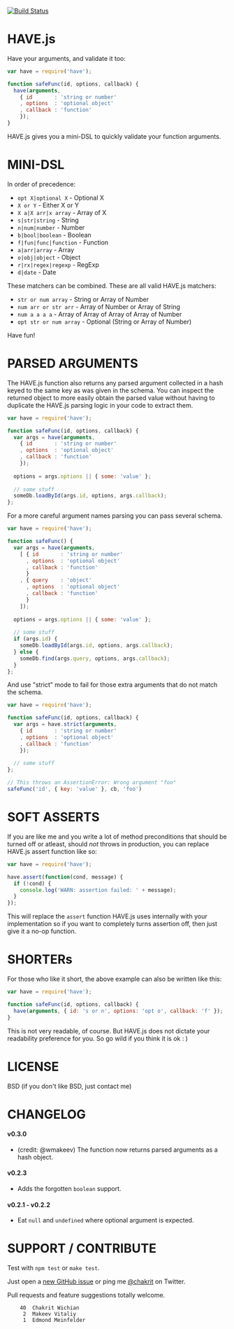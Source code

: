 
[![Build Status](https://travis-ci.org/chakrit/have.png?branch=master)](https://travis-ci.org/chakrit/have)

# HAVE.js

Have your arguments, and validate it too:

```js
var have = require('have');

function safeFunc(id, options, callback) {
  have(arguments,
    { id       : 'string or number'
    , options  : 'optional object'
    , callback : 'function'
    });
}
```

HAVE.js gives you a mini-DSL to quickly validate your function arguments.

# MINI-DSL

In order of precedence:

* `opt X|optional X` - Optional X
* `X or Y` - Either X or Y
* `X a|X arr|x array` - Array of X
* `s|str|string` - String
* `n|num|number` - Number
* `b|bool|boolean` - Boolean
* `f|fun|func|function` - Function
* `a|arr|array` - Array
* `o|obj|object` - Object
* `r|rx|regex|regexp` - RegExp
* `d|date` - Date

These matchers can be combined. These are all valid HAVE.js matchers:

* `str or num array` - String or Array of Number
* `num arr or str arr` - Array of Number or Array of String
* `num a a a a` - Array of Array of Array of Array of Number
* `opt str or num array` - Optional (String or Array of Number)

Have fun!

# PARSED ARGUMENTS

The HAVE.js function also returns any parsed argument collected in a hash keyed to the
same key as was given in the schema. You can inspect the returned object to more easily
obtain the parsed value without having to duplicate the HAVE.js parsing logic in your code
to extract them.

```js
var have = require('have');

function safeFunc(id, options, callback) {
  var args = have(arguments,
    { id       : 'string or number'
    , options  : 'optional object'
    , callback : 'function'
    });
  
  options = args.options || { some: 'value' };
  
  // some stuff
  someDb.loadById(args.id, options, args.callback);
};
```

For a more careful argument names parsing you can pass several schema.

```js
var have = require('have');

function safeFunc() {
  var args = have(arguments,
    [ { id       : 'string or number'
      , options  : 'optional object'
      , callback : 'function'
      }
    , { query    : 'object'
      , options  : 'optional object'
      , callback : 'function'
      }
    ]);
  
  options = args.options || { some: 'value' };
  
  // some stuff
  if (args.id) {
    someDb.loadById(args.id, options, args.callback);
  } else {
    someDb.find(args.query, options, args.callback);    
  }
};
```

And use "strict" mode to fail for those extra arguments that do not match the schema.

```js
var have = require('have');

function safeFunc(id, options, callback) {
  var args = have.strict(arguments,
    { id       : 'string or number'
    , options  : 'optional object'
    , callback : 'function'
    });
  
  // some stuff
};

// This throws an AssertionError: Wrong argument "foo"
safeFunc('id', { key: 'value' }, cb, 'foo') 
```

# SOFT ASSERTS

If you are like me and you write a lot of method preconditions that should be turned off
or atleast, should *not* throws in production, you can replace HAVE.js assert function
like so:

```js
var have = require('have');

have.assert(function(cond, message) {
  if (!cond) {
    console.log('WARN: assertion failed: ' + message);
  }
});
```

This will replace the `assert` function HAVE.js uses internally with your implementation
so if you want to completely turns assertion off, then just give it a no-op function.

# SHORTERs

For those who like it short, the above example can also be written like this:

```js
var have = require('have');

function safeFunc(id, options, callback) {
  have(arguments, { id: 's or n', options: 'opt o', callback: 'f' });
}
```

This is not very readable, of course. But HAVE.js does not dictate your readability
preference for you. So go wild if you think it is ok : )

# LICENSE

BSD (if you don't like BSD, just contact me)

# CHANGELOG

#### v0.3.0

* (credit: @wmakeev) The function now returns parsed arguments as a hash object.

#### v0.2.3

* Adds the forgotten `boolean` support.

#### v0.2.1 - v0.2.2

* Eat `null` and `undefined` where optional argument is expected.

# SUPPORT / CONTRIBUTE

Test with `npm test` or `make test`.

Just open a [new GitHub issue](https://github.com/chakrit/have/issues/new) or ping me
[@chakrit](https://twitter.com/chakrit) on Twitter.

Pull requests and feature suggestions totally welcome.

```
    40	Chakrit Wichian
     2	Makeev Vitaliy
     1	Edmond Meinfelder
```
